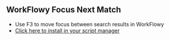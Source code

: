 ## WorkFlowy Focus Next Match
- Use F3 to move focus between search results in WorkFlowy
- [Click here to install in your script manager](https://github.com/rawbytz/focus-next-match/raw/master/focusNextMatch.user.js)